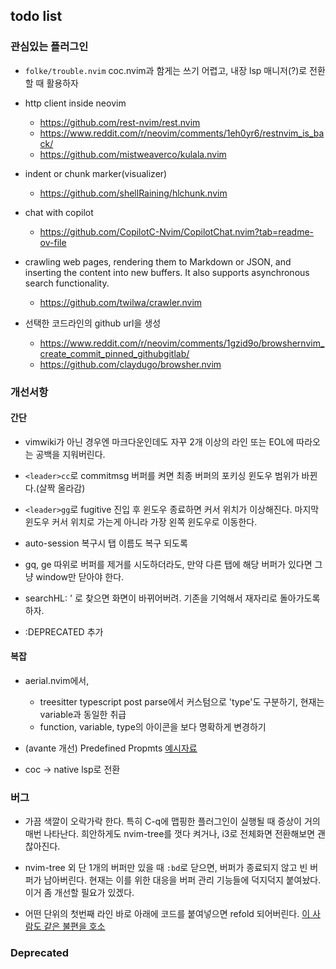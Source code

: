 ## todo list

### 관심있는 플러그인

- `folke/trouble.nvim`
  coc.nvim과 함게는 쓰기 어렵고, 내장 lsp 매니저(?)로 전환할 때 활용하자

- http client inside neovim

  - https://github.com/rest-nvim/rest.nvim
  - https://www.reddit.com/r/neovim/comments/1eh0yr6/restnvim_is_back/
  - https://github.com/mistweaverco/kulala.nvim

- indent or chunk marker(visualizer)

  - https://github.com/shellRaining/hlchunk.nvim

- chat with copilot

  - https://github.com/CopilotC-Nvim/CopilotChat.nvim?tab=readme-ov-file

- crawling web pages, rendering them to Markdown or JSON, and inserting the content into new buffers. It also supports asynchronous search functionality.

  - https://github.com/twilwa/crawler.nvim

- 선택한 코드라인의 github url을 생성

  - https://www.reddit.com/r/neovim/comments/1gzid9o/browshernvim_create_commit_pinned_githubgitlab/
  - https://github.com/claydugo/browsher.nvim

### 개선서항

#### 간단

- vimwiki가 아닌 경우엔 마크다운인데도 자꾸 2개 이상의 라인 또는 EOL에 따라오는 공백을 지워버린다.
- `<leader>cc`로 commitmsg 버퍼를 켜면 최종 버퍼의 포키싱 윈도우 범위가 바뀐다.(살짝 올라감)
- `<leader>gg`로 fugitive 진입 후 윈도우 종료하면 커서 위치가 이상해진다. 마지막 윈도우 커서 위치로 가는게 아니라 가장 왼쪽 윈도우로 이동한다.
- auto-session 복구시 탭 이름도 복구 되도록
- gq, ge 따위로 버퍼를 제거를 시도하더라도, 만약 다른 탭에 해당 버퍼가 있다면 그냥 window만 닫아야 한다.

- searchHL: ' 로 찾으면 화면이 바뀌어버려. 기존을 기억해서 재자리로 돌아가도록 하자.
- :DEPRECATED 추가


#### 복잡

- aerial.nvim에서,

  - treesitter typescript post parse에서 커스텀으로 'type'도 구분하기, 현재는 variable과 동일한 취급
  - function, variable, type의 아이콘을 보다 명확하게 변경하기

- (avante 개선) Predefined Propmts [예시자료](https://github.com/yetone/avante.nvim/wiki/Recipe-and-Tricks)

- coc -> native lsp로 전환

### 버그

- 가끔 색깔이 오락가락 한다. 특히 C-q에 맵핑한 플러그인이 실행될 때 증상이 거의 매번 나타난다. 희안하게도 nvim-tree를 껏다 켜거나, i3로 전체화면 전환해보면 괜찮아진다.

- nvim-tree 외 단 1개의 버퍼만 있을 때 `:bd`로 닫으면, 버퍼가 종료되지 않고 빈 버퍼가 남아버린다.
  현재는 이를 위한 대응을 버퍼 관리 기능들에 덕지덕지 붙여놨다. 이거 좀 개선할 필요가 있겠다.

- 어떤 단위의 첫번째 라인 바로 아래에 코드를 붙여넣으면 refold 되어버린다. [이 사람도 같은 불편을 호소](https://www.reddit.com/r/neovim/comments/1e7tfw2/pasting_line_by_p_makes_refold/)

### Deprecated
